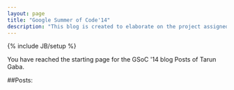```yaml
---
layout: page
title: "Google Summer of Code'14"
description: "This blog is created to elaborate on the project assigned to Tarun Gaba for Google Summer of Code, 2014"
---
```

{% include JB/setup %}

You have reached the starting page for the GSoC '14 blog Posts of Tarun Gaba.

##Posts:

